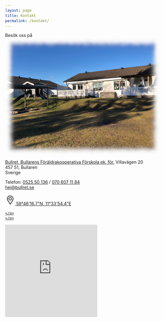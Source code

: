 ```yaml
---
layout: page
title: Kontakt
permalink: /kontakt/   
---
```


<div class="left-col">
Besök oss på <br>
<div class="h-card" id="contact-details">
<img class="u-photo" src="/img/bullret.jpg" alt="Bullrets lokaler" />
<p>
  <a class="p-name u-url" href="https://bullret.se">Bullret, Bullarens Föräldrakooperativa Förskola ek. för.</a>
  <span class="p-street-address">Villavägen 20</span><br>
  <span class="p-postal-code">457 51</span>,
  <span class="p-locality">Bullaren</span><br>
  <span class="p-country-name">Sverige</span>
  </p>

  <p>
  Telefon: <a href="tel:+4652550136" class="p-tel">0525 50 136</a> / <a href="tel:+46706071184" class="p-tel">070 607 11 84</a> <br>
  <a class="u-email" href="mailto:hej@bullret.se">hej@bullret.se</a>
  </p>

  <p class="h-geo">
    <a href="https://maps.apple.com/?ll=58.771226255588275,11.565170288085938">
        <img src="/img/gps.png" width="32" alt="GPS koordinater till förskolan">
        <data class="p-latitude" value="58.771226255588275">58°46'16.7"N</data>,
        <data class="p-longitude" value="11.565170288085938">11°33'54.4"E</data>
         
    </a>
    </p>
</div>
</div>

<div id="map-embed">
<iframe src="https://kartor.eniro.se/m/bwtn5?embed=true&center=58.771226255588275,11.565170288085938&zoom=14&layer=map" width="300" height="300" frameborder="0" style="border:0"></iframe>
</div>

